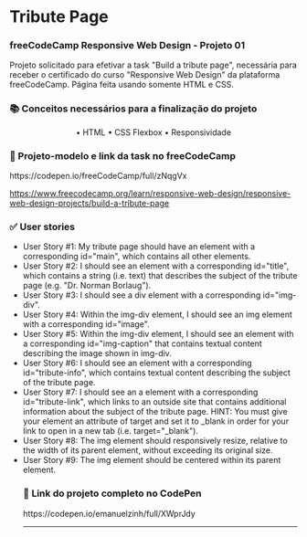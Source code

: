 # Tribute Page
<h3>freeCodeCamp Responsive Web Design - Projeto 01</h3>
<p>Projeto solicitado para efetivar a task "Build a tribute page", necessária para receber o certificado do curso "Responsive Web Design" da plataforma freeCodeCamp. Página feita usando somente HTML e CSS.</p>


<h3>📚 Conceitos necessários para a finalização do projeto</h3>
<p align="center">
  • HTML
  • CSS Flexbox
  • Responsividade
</p>

<h3>🏁 Projeto-modelo e link da task no freeCodeCamp</h3>
https://codepen.io/freeCodeCamp/full/zNqgVx

https://www.freecodecamp.org/learn/responsive-web-design/responsive-web-design-projects/build-a-tribute-page

<h3>✅ User stories</h3>
<ul>
  <li>User Story #1: My tribute page should have an element with a corresponding id="main", which contains all other elements.</li>

  <li>User Story #2: I should see an element with a corresponding id="title", which contains a string (i.e. text) that describes the subject of the tribute page (e.g. "Dr. Norman Borlaug").</li>

  <li>User Story #3: I should see a div element with a corresponding id="img-div".</li>

  <li>User Story #4: Within the img-div element, I should see an img element with a corresponding id="image".</li>

  <li>User Story #5: Within the img-div element, I should see an element with a corresponding id="img-caption" that contains textual content describing the image shown in img-div.</li>

  <li>User Story #6: I should see an element with a corresponding id="tribute-info", which contains textual content describing the subject of the tribute page.</li>

  <li>User Story #7: I should see an a element with a corresponding id="tribute-link", which links to an outside site that contains additional information about the subject of the tribute page. HINT: You must give your element an attribute of target and set it to _blank in order for your link to open in a new tab (i.e. target="_blank").</li>

  <li>User Story #8: The img element should responsively resize, relative to the width of its parent element, without exceeding its original size.</li>

  <li>User Story #9: The img element should be centered within its parent element.</li>

<h3>🏁 Link do projeto completo no CodePen</h3>
https://codepen.io/emanuelzinh/full/XWprJdy
<hr>

